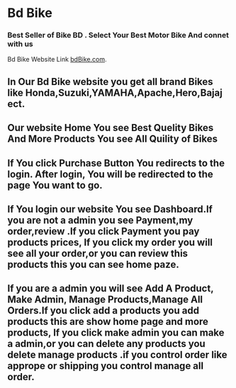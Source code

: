 # Bd Bike
### Best Seller of Bike BD . Select Your Best Motor Bike And connet with us

Bd Bike Website Link [bdBike.com](https://bike-sell-64703.web.app).

## In Our Bd Bike website you get all brand Bikes like Honda,Suzuki,YAMAHA,Apache,Hero,Bajaj ect.
## Our website Home You see Best Quelity Bikes And More Products You see All Quility of Bikes
## If You click Purchase Button You redirects to the login. After login, You will be redirected to the page You want to go.
## If You login our website You see Dashboard.If you are not a admin you see Payment,my order,review .If you click Payment you pay products prices, If you click my order you will see all your order,or you can review this products this you can see home paze.
## If you are a admin you will see Add A Product, Make Admin, Manage Products,Manage All Orders.If you click add a products you add products this are show home page and more products, If you click make admin you can make a admin,or you can delete any products you delete manage products .if you control order like apprope or shipping you control manage all order. 


